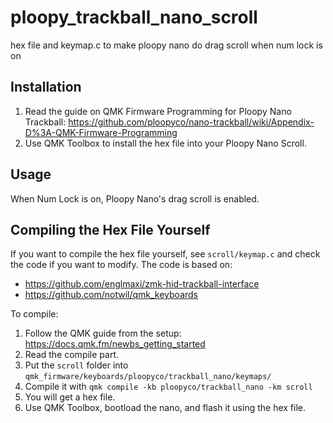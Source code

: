 # ploopy_trackball_nano_scroll
hex file and keymap.c to make ploopy nano do drag scroll when num lock is on

## Installation

1. Read the guide on QMK Firmware Programming for Ploopy Nano Trackball: https://github.com/ploopyco/nano-trackball/wiki/Appendix-D%3A-QMK-Firmware-Programming
2. Use QMK Toolbox to install the hex file into your Ploopy Nano Scroll.

## Usage

When Num Lock is on, Ploopy Nano's drag scroll is enabled.

## Compiling the Hex File Yourself

If you want to compile the hex file yourself, see `scroll/keymap.c` and check the code if you want to modify. The code is based on:

* https://github.com/englmaxi/zmk-hid-trackball-interface
* https://github.com/notwil/qmk_keyboards

To compile:

1. Follow the QMK guide from the setup: https://docs.qmk.fm/newbs_getting_started
2. Read the compile part.
3. Put the `scroll` folder into `qmk_firmware/keyboards/ploopyco/trackball_nano/keymaps/`
4. Compile it with `qmk compile -kb ploopyco/trackball_nano -km scroll`
5. You will get a hex file.
6. Use QMK Toolbox, bootload the nano, and flash it using the hex file.

